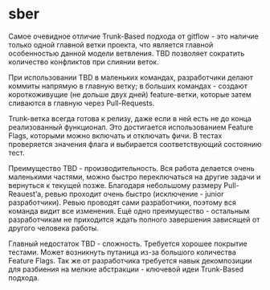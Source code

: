 # sber
Самое очевидное отличие Trunk-Based подхода от gitflow - это наличие только одной главной ветки проекта, что является главной особенностью данной модели ветвления. TBD позволяет сократить количество конфликтов при слиянии веток.

При использовании TBD в маленьких командах, разработчики делают коммиты напрямую в главную ветку; в больших командах - создают короткоживущие (не дольше двух дней) feature-ветки, которые затем сливаются в главную через Pull-Requests. 

Trunk-ветка всегда готова к релизу, даже если в ней есть не до конца реализованный функционал. Это достигается использованием Feature Flags, которыми можно включать и отключать фичи. В тестах проверяется значения флага и выбирается соответствующий состоянию тест. 

Преимущество TBD - производительность. Вся работа делается очень маленькими частями, можно быстро переключаться на другие задачи и вернуться к текущей позже. Благодаря небольшому размеру Pull-Reauest’а, ревью проходит очень быстро (исключение - junior разработчики). Ревью проводят сами разработчики, поэтому вся команда видит все изменения. Ещё одно преимущество - остальным разработчикам не приходится ждать полного завершения зависящей от другого человека работы.

Главный недостаток TBD - сложность. Требуется хорошее покрытие тестами. Может возникнуть путаница из-за большого количества Feature Flags. Так же от разработчика требуется навык декомпозиции  для разбиения на мелкие абстракции - ключевой идеи Trunk-Based подхода.

